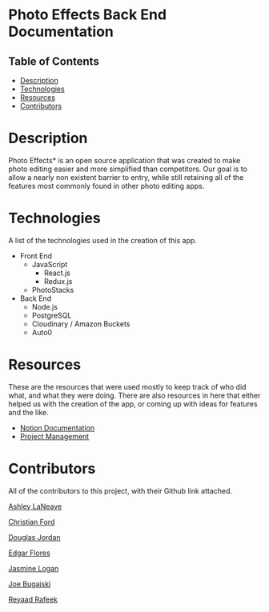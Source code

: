 # Photo Effects Back End Documentation

## Table of Contents

  - [Description](#description)
  - [Technologies](#technologies)
  - [Resources](#resources)
  - [Contributors](#contributors)

  # Description

  Photo Effects* is an open source application that was created to make photo editing easier and more simplified than competitors. Our goal is to allow a nearly non existent barrier to entry, while still retaining all of the features most commonly found in other photo editing apps.

  # Technologies

  A list of the technologies used in the creation of this app.

  - Front End
    - JavaScript
      - React.js
      - Redux.js
    - PhotoStacks
  - Back End
    - Node.js
    - PostgreSQL
    - Cloudinary / Amazon Buckets
    - Auto0 

  # Resources
  These are the resources that were used mostly to keep track of who did what, and what they were doing. There are also resources in here that either helped us with the creation of the app, or coming up with ideas for features and the like.
  - [Notion Documentation](https://www.notion.so/Photo-Effects-Words-Layout-Overlay-Filters-dbad058a07cc4646b3c0b583249d14a6)
  - [Project Management](https://trello.com/c/JEQPk8BZ/20-product-canvas-document)
    

 # Contributors

 All of the contributors to this project, with their Github link attached.

 [Ashley LaNeave](https://github.com/digitalAsh)

 [Christian Ford](https://github.com/Christian-Ford)

 [Douglas Jordan](https://github.com/douglasjordan2)

 [Edgar Flores](https://github.com/efloreslb)

 [Jasmine Logan](#)

 [Joe Bugajski](https://github.com/JoeBugajski)

 [Reyaad Rafeek](https://github.com/Reyaad510)

 

